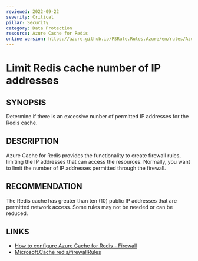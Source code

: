 ```yaml
---
reviewed: 2022-09-22
severity: Critical
pillar: Security
category: Data Protection
resource: Azure Cache for Redis
online version: https://azure.github.io/PSRule.Rules.Azure/en/rules/Azure.Redis.FirewallIPRange/
---
```


# Limit Redis cache number of IP addresses

## SYNOPSIS

Determine if there is an excessive nunber of permitted IP addresses for the Redis cache.

## DESCRIPTION

Azure Cache for Redis provides the functionality to create firewall rules, limiting the IP addresses that can access the resources.
Normally, you want to limit the number of IP addresses permitted through the firewall.

## RECOMMENDATION

The Redis cache has greater than ten (10) public IP addresses that are permitted network access.
Some rules may not be needed or can be reduced.

## LINKS

- [How to configure Azure Cache for Redis - Firewall](https://docs.microsoft.com/azure/azure-cache-for-redis/cache-configure#default-redis-server-configuration#firewall)
- [Microsoft.Cache redis/firewallRules](https://docs.microsoft.com/azure/templates/microsoft.cache/2022-05-01/redis/firewallrules)
